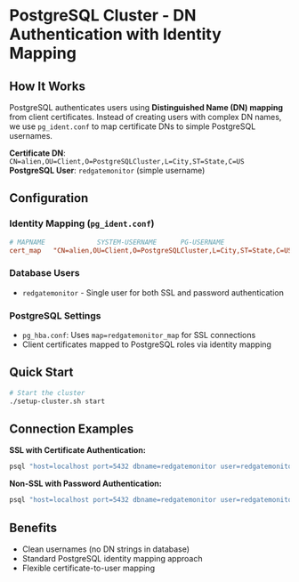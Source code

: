 # PostgreSQL Cluster - DN Authentication with Identity Mapping

## How It Works

PostgreSQL authenticates users using **Distinguished Name (DN) mapping** from client certificates. Instead of creating users with complex DN names, we use `pg_ident.conf` to map certificate DNs to simple PostgreSQL usernames.

**Certificate DN**: `CN=alien,OU=Client,O=PostgreSQLCluster,L=City,ST=State,C=US`  
**PostgreSQL User**: `redgatemonitor` (simple username)

## Configuration

### Identity Mapping (`pg_ident.conf`)

```conf
# MAPNAME             SYSTEM-USERNAME      PG-USERNAME  
cert_map   "CN=alien,OU=Client,O=PostgreSQLCluster,L=City,ST=State,C=US"    redgatemonitor
```

### Database Users

- `redgatemonitor` - Single user for both SSL and password authentication

### PostgreSQL Settings

- `pg_hba.conf`: Uses `map=redgatemonitor_map` for SSL connections
- Client certificates mapped to PostgreSQL roles via identity mapping

## Quick Start

```bash
# Start the cluster  
./setup-cluster.sh start
```

## Connection Examples

**SSL with Certificate Authentication:**

```bash
psql "host=localhost port=5432 dbname=redgatemonitor user=redgatemonitor sslmode=require sslcert=./node1/certs/redgatemonitor.crt sslkey=./node1/certs/redgatemonitor.key sslrootcert=./node1/certs/ca.crt"
```

**Non-SSL with Password Authentication:**

```bash
psql "host=localhost port=5432 dbname=redgatemonitor user=redgatemonitor password=changeme sslmode=disable"
```

## Benefits

- Clean usernames (no DN strings in database)
- Standard PostgreSQL identity mapping approach
- Flexible certificate-to-user mapping

